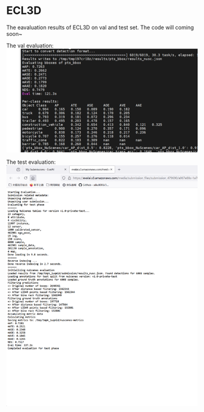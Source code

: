 # ECL3D
The eavaluation results of ECL3D on val and test set. The code will coming soon~

The val evaluation:
![val_results](https://github.com/muchen2019/ECL3D/blob/main/val_results.png)

The test evaluation:
![test_results](https://github.com/muchen2019/ECL3D/blob/main/test_results.png)
